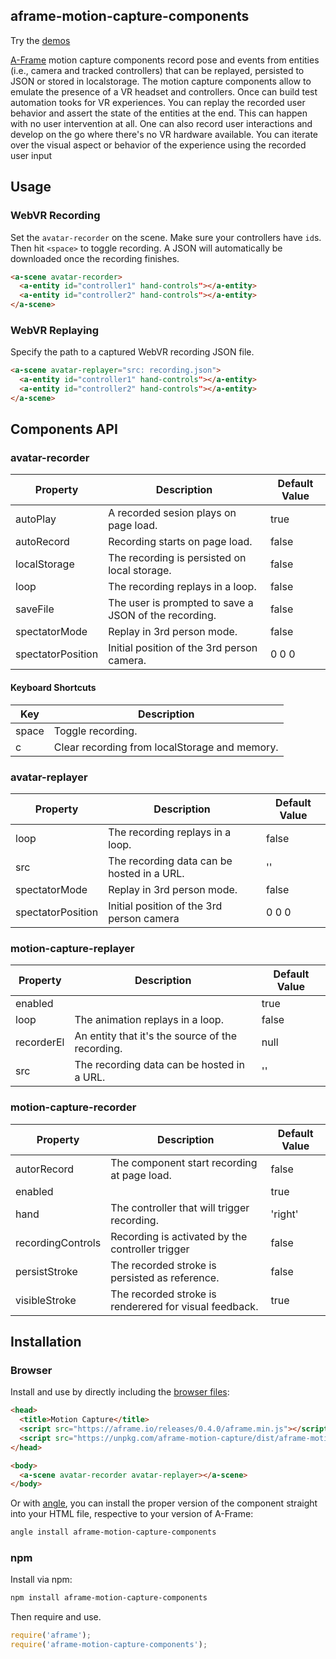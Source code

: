 ## aframe-motion-capture-components

Try the [demos](http://swimminglessonsformodernlife.com/aframe-motion-capture-components/)

[A-Frame](https://aframe.io) motion capture components record pose and
events from entities (i.e., camera and tracked controllers) that can be replayed, persisted to JSON or stored in localstorage. The motion capture components allow to emulate the presence of a VR headset and controllers. Once can build test automation tooks for VR experiences. You can replay the recorded user behavior and assert the state of the entities at the end. This can happen with no user intervention at all. One can also record user interactions and develop on the go where there's no VR hardware available. You can iterate over the visual aspect or behavior of the experience using the recorded user input

## Usage

### WebVR Recording

Set the `avatar-recorder` on the scene. Make sure your controllers have `id`s.
Then hit `<space>` to toggle recording. A JSON will automatically be downloaded
once the recording finishes.

```html
<a-scene avatar-recorder>
  <a-entity id="controller1" hand-controls"></a-entity>
  <a-entity id="controller2" hand-controls"></a-entity>
</a-scene>
```

### WebVR Replaying

Specify the path to a captured WebVR recording JSON file.

```html
<a-scene avatar-replayer="src: recording.json">
  <a-entity id="controller1" hand-controls"></a-entity>
  <a-entity id="controller2" hand-controls"></a-entity>
</a-scene>
```

## Components API

### avatar-recorder

| Property          | Description                                             | Default Value |
| ----------------- | ------------------------------------------------------- | ------------- |
| autoPlay          | A recorded sesion plays on page load.                   | true          |
| autoRecord        | Recording starts on page load.                          | false         |
| localStorage      | The recording is persisted on local storage.            | false         |
| loop              | The recording replays in a loop.                        | false         |
| saveFile          | The user is prompted to save a JSON of the recording.   | false         |
| spectatorMode     | Replay in 3rd person mode.                              | false         |
| spectatorPosition | Initial position of the 3rd person camera.              | 0 0 0         |

#### Keyboard Shortcuts

| Key   | Description                                   |
|-------|---------------------------------------------- |
| space | Toggle recording.                             |
| c     | Clear recording from localStorage and memory. |

### avatar-replayer

| Property          | Description                                | Default Value |
| ----------------- | ------------------------------------------ | ------------- |
| loop              | The recording replays in a loop.           | false         |
| src               | The recording data can be hosted in a URL. | ''            |
| spectatorMode     | Replay in 3rd person mode.                 | false         |
| spectatorPosition | Initial position of the 3rd person camera  | 0 0 0         |

### motion-capture-replayer

| Property   | Description                                          | Default Value |
| --------   | ---------------------------------------------------- | ------------- |
| enabled    |                                                      | true          |
| loop       | The animation replays in a loop.                     | false         |
| recorderEl | An entity that it's the source of the recording.     | null          |
| src        | The recording data can be hosted in a URL.           | ''            |

### motion-capture-recorder

| Property          | Description                                           | Default Value |
| --------          | ----------------------------------------------------- | ------------- |
| autorRecord       | The component start recording at page load.           | false         |
| enabled           |                                                       | true          |
| hand              | The controller that will trigger recording.           | 'right'       |
| recordingControls | Recording is activated by the controller trigger      | false         |
| persistStroke     | The recorded stroke is persisted as reference.        | false         |
| visibleStroke     | The recorded stroke is renderered for visual feedback.| true          |

## Installation

### Browser

Install and use by directly including the [browser files](dist):

```html
<head>
  <title>Motion Capture</title>
  <script src="https://aframe.io/releases/0.4.0/aframe.min.js"></script>
  <script src="https://unpkg.com/aframe-motion-capture/dist/aframe-motion-capture.min.js"></script>
</head>

<body>
  <a-scene avatar-recorder avatar-replayer></a-scene>
</body>
```

Or with [angle](https://npmjs.com/package/angle/), you can install the proper
version of the component straight into your HTML file, respective to your
version of A-Frame:

```sh
angle install aframe-motion-capture-components
```

### npm

Install via npm:

```bash
npm install aframe-motion-capture-components
```

Then require and use.

```js
require('aframe');
require('aframe-motion-capture-components');
```
